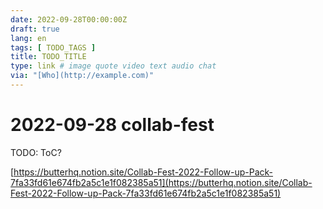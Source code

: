 ```yaml
---
date: 2022-09-28T00:00:00Z
draft: true
lang: en
tags: [ TODO_TAGS ]
title: TODO_TITLE
type: link # image quote video text audio chat
via: "[Who](http://example.com)"
---
```



# 2022-09-28 collab-fest


TODO: ToC?

[https://butterhq.notion.site/Collab-Fest-2022-Follow-up-Pack-7fa33fd61e674fb2a5c1e1f082385a51](https://butterhq.notion.site/Collab-Fest-2022-Follow-up-Pack-7fa33fd61e674fb2a5c1e1f082385a51)

